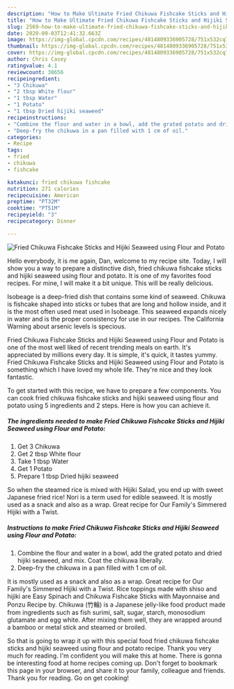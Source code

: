 ```yaml
---
description: "How to Make Ultimate Fried Chikuwa Fishcake Sticks and Hijiki Seaweed using Flour and Potato"
title: "How to Make Ultimate Fried Chikuwa Fishcake Sticks and Hijiki Seaweed using Flour and Potato"
slug: 2569-how-to-make-ultimate-fried-chikuwa-fishcake-sticks-and-hijiki-seaweed-using-flour-and-potato
date: 2020-09-03T12:41:32.663Z
image: https://img-global.cpcdn.com/recipes/4814809336905728/751x532cq70/fried-chikuwa-fishcake-sticks-and-hijiki-seaweed-using-flour-and-potato-recipe-main-photo.jpg
thumbnail: https://img-global.cpcdn.com/recipes/4814809336905728/751x532cq70/fried-chikuwa-fishcake-sticks-and-hijiki-seaweed-using-flour-and-potato-recipe-main-photo.jpg
cover: https://img-global.cpcdn.com/recipes/4814809336905728/751x532cq70/fried-chikuwa-fishcake-sticks-and-hijiki-seaweed-using-flour-and-potato-recipe-main-photo.jpg
author: Chris Casey
ratingvalue: 4.1
reviewcount: 38656
recipeingredient:
- "3 Chikuwa"
- "2 tbsp White flour"
- "1 tbsp Water"
- "1 Potato"
- "1 tbsp Dried hijiki seaweed"
recipeinstructions:
- "Combine the flour and water in a bowl, add the grated potato and dried hijiki seaweed, and mix. Coat the chikuwa liberally."
- "Deep-fry the chikuwa in a pan filled with 1 cm of oil."
categories:
- Recipe
tags:
- fried
- chikuwa
- fishcake

katakunci: fried chikuwa fishcake 
nutrition: 271 calories
recipecuisine: American
preptime: "PT32M"
cooktime: "PT51M"
recipeyield: "3"
recipecategory: Dinner

---
```



![Fried Chikuwa Fishcake Sticks and Hijiki Seaweed using Flour and Potato](https://img-global.cpcdn.com/recipes/4814809336905728/751x532cq70/fried-chikuwa-fishcake-sticks-and-hijiki-seaweed-using-flour-and-potato-recipe-main-photo.jpg)

Hello everybody, it is me again, Dan, welcome to my recipe site. Today, I will show you a way to prepare a distinctive dish, fried chikuwa fishcake sticks and hijiki seaweed using flour and potato. It is one of my favorites food recipes. For mine, I will make it a bit unique. This will be really delicious.

Isobeage is a deep-fried dish that contains some kind of seaweed. Chikuwa is fishcake shaped into sticks or tubes that are long and hollow inside, and it is the most often used meat used in Isobeage. This seaweed expands nicely in water and is the proper consistency for use in our recipes. The California Warning about arsenic levels is specious.

Fried Chikuwa Fishcake Sticks and Hijiki Seaweed using Flour and Potato is one of the most well liked of recent trending meals on earth. It's appreciated by millions every day. It is simple, it's quick, it tastes yummy. Fried Chikuwa Fishcake Sticks and Hijiki Seaweed using Flour and Potato is something which I have loved my whole life. They're nice and they look fantastic.


To get started with this recipe, we have to prepare a few components. You can cook fried chikuwa fishcake sticks and hijiki seaweed using flour and potato using 5 ingredients and 2 steps. Here is how you can achieve it.

<!--inarticleads1-->

##### The ingredients needed to make Fried Chikuwa Fishcake Sticks and Hijiki Seaweed using Flour and Potato:

1. Get 3 Chikuwa
1. Get 2 tbsp White flour
1. Take 1 tbsp Water
1. Get 1 Potato
1. Prepare 1 tbsp Dried hijiki seaweed


So when the steamed rice is mixed with Hijiki Salad, you end up with sweet Japanese fried rice! Nori is a term used for edible seaweed. It is mostly used as a snack and also as a wrap. Great recipe for Our Family&#39;s Simmered Hijiki with a Twist. 

<!--inarticleads2-->

##### Instructions to make Fried Chikuwa Fishcake Sticks and Hijiki Seaweed using Flour and Potato:

1. Combine the flour and water in a bowl, add the grated potato and dried hijiki seaweed, and mix. Coat the chikuwa liberally.
1. Deep-fry the chikuwa in a pan filled with 1 cm of oil.


It is mostly used as a snack and also as a wrap. Great recipe for Our Family&#39;s Simmered Hijiki with a Twist. Rice toppings made with shiso and hijiki are Easy Spinach and Chikuwa Fishcake Sticks with Mayonnaise and Ponzu Recipe by. Chikuwa (竹輪) is a Japanese jelly-like food product made from ingredients such as fish surimi, salt, sugar, starch, monosodium glutamate and egg white. After mixing them well, they are wrapped around a bamboo or metal stick and steamed or broiled. 

So that is going to wrap it up with this special food fried chikuwa fishcake sticks and hijiki seaweed using flour and potato recipe. Thank you very much for reading. I'm confident you will make this at home. There is gonna be interesting food at home recipes coming up. Don't forget to bookmark this page in your browser, and share it to your family, colleague and friends. Thank you for reading. Go on get cooking!
